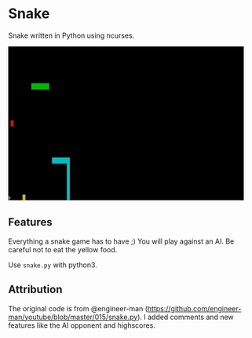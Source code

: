 # Snake

Snake written in Python using ncurses.

![snake](screenshot.gif)

## Features

Everything a snake game has to have ;)
You will play against an AI. Be careful not to eat the yellow food.

Use ```snake.py``` with python3.

## Attribution

The original code is from @engineer-man (https://github.com/engineer-man/youtube/blob/master/015/snake.py). 
I added comments and new features like the AI opponent and highscores.